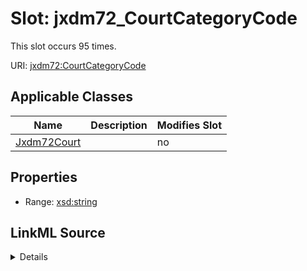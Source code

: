 

# Slot: jxdm72_CourtCategoryCode




This slot occurs 95 times.


URI: [jxdm72:CourtCategoryCode](http://release.niem.gov/niem/domains/jxdm/7.2/CourtCategoryCode)



<!-- no inheritance hierarchy -->





## Applicable Classes

| Name | Description | Modifies Slot |
| --- | --- | --- |
| [Jxdm72Court](../classes/Jxdm72Court.md) |  |  no  |







## Properties

* Range: [xsd:string](http://www.w3.org/2001/XMLSchema#string)







## LinkML Source

<details>

```yaml
name: jxdm72_CourtCategoryCode
from_schema: okns:scales-kg
rank: 1000
slot_uri: jxdm72:CourtCategoryCode
alias: jxdm72_CourtCategoryCode
domain_of:
- jxdm72_Court
range: string

```
</details>